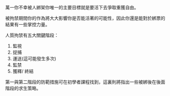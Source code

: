 [Title]: # (綁架階段)
[Difficulty]: # (進階)
[Order]: # (0)

萬一你不幸被人綁架你唯一的主要目標就是要活下去爭取重獲自由。

被拘禁期間你的作為將大大影響你是否能活著的可能性，因此你還是能對於綁票的結果有一些掌控力量。

人質拘禁有五大關鍵階段：

1. 監視
2. 捉捕
3. 運送(這可能發生多次)
4. 監禁
5. 獲釋/ 終結

第一與第二階段的防範措施可在初學者課程找到，這裏則將指出一些被綁後在後面階段的求生策略。